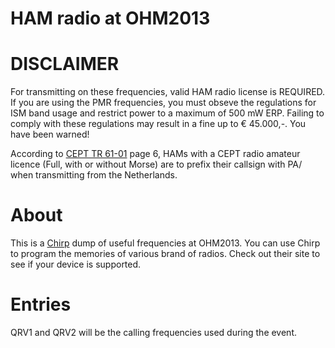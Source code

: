 # HAM radio at OHM2013

# DISCLAIMER

For transmitting on these frequencies, valid HAM radio license is REQUIRED. If
you are using the PMR frequencies, you must obseve the regulations for ISM band
usage and restrict power to a maximum of 500 mW ERP. Failing to comply with
these regulations may result in a fine up to &euro; 45.000,-. You have been
warned!

According to
[CEPT TR 61-01](http://www.erodocdb.dk/Docs/doc98/official/pdf/TR6101.PDF) page 
6, HAMs with a CEPT radio amateur licence (Full, with or without Morse) are to
prefix their callsign with PA/ when transmitting from the Netherlands.

# About

This is a [Chirp](http://chirp.danplanet.com/projects/chirp/wiki/Home) dump of
useful frequencies at OHM2013. You can use Chirp to program the memories of
various brand of radios. Check out their site to see if your device is
supported.

# Entries

QRV1 and QRV2 will be the calling frequencies used during the event.
